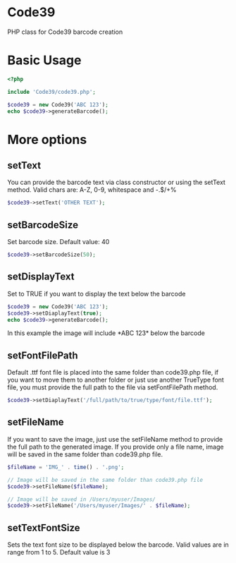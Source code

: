# Code39
PHP class for Code39 barcode creation 

# Basic Usage

```PHP
<?php

include 'Code39/code39.php';

$code39 = new Code39('ABC 123');
echo $code39->generateBarcode();
```

# More options

## setText
You can provide the barcode text via class constructor or using the setText method.
Valid chars are: A-Z, 0-9, whitespace and -.$/+%

```PHP
$code39->setText('OTHER TEXT');
```

## setBarcodeSize
Set barcode size. Default value: 40

```PHP
$code39->setBarcodeSize(50);
```

## setDisplayText
Set to TRUE if you want to display the text below the barcode

```PHP
$code39 = new Code39('ABC 123');
$code39->setDiaplayText(true);
echo $code39->generateBarcode();
```
In this example the image will include \*ABC 123\* below the barcode

## setFontFilePath
Default .ttf font file is placed into the same folder than code39.php file, if you want to move them to another folder or just use another TrueType font file, you must provide the full path to the file via setFontFilePath method. 

```PHP
$code39->setDiaplayText('/full/path/to/true/type/font/file.ttf');
```

## setFileName
If you want to save the image, just use the setFileName method to provide the full path to the generated image. If you provide only a file name, image will be saved in the same folder than code39.php file.

```PHP
$fileName = 'IMG_' . time() . '.png';

// Image will be saved in the same folder than code39.php file 
$code39->setFileName($fileName);

// Image will be saved in /Users/myuser/Images/
$code39->setFileName('/Users/myuser/Images/' . $fileName);
```

## setTextFontSize
Sets the text font size to be displayed below the barcode.
Valid values are in range from 1 to 5. Default value is 3
